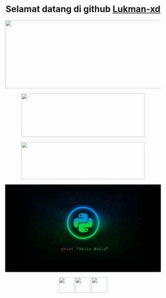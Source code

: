 
<h1 align="center">
  <b>Selamat datang di github<b> <a href="https://www.facebook.com/arkanbigal.alkan" target="blank">Lukman-xd</a>
</h1>
<p align="center">
  <img width="600" height="220" src="https://github-readme-stats.vercel.app/api?username=Lukm4n-xd&show_icons=true&theme=chartreuse-dark&locale=id">
</p>
<p align="center">
<a href="https://github.com/Lukm4n-xd/Lukm4n-xd"><img width="400" height="140" src="https://github-readme-stats.vercel.app/api/pin/?username=Lukm4n-xd&repo=sakera&theme=chartreuse-dark"></a>
</p>
<p align="center">
  <img width="400" height="120" src="https://github-readme-stats.vercel.app/api/top-langs/?username=Lukm4n-xd&layout=compact&theme=chartreuse-dark">
</p>

![template_s](https://github.com/Yayan-XD/Yayan-XD/blob/master/img/wallpaperbetter_(1).jpg)

<p align="center">
  <a href="https://www.github.com/Lukm4n-xd"><img width="50" height="50" src="https://camo.githubusercontent.com/b079fe922f00c4b86f1b724fbc2e8141c468794ce8adbc9b7456e5e1ad09c622/68747470733a2f2f6564656e742e6769746875622e696f2f537570657254696e7949636f6e732f696d616765732f7376672f6769746875622e737667"></a>
  <a href="https://www.facebook.com/arkanbigal.alkan"><img width="50" height="50" src="https://camo.githubusercontent.com/8f245234577766478eaf3ee72b0615e99bb9ef3eaa56e1c37f75692811181d5c/68747470733a2f2f6564656e742e6769746875622e696f2f537570657254696e7949636f6e732f696d616765732f7376672f66616365626f6f6b2e737667"></a>
  <a href="https://api.whatsapp.com/send/?phone=6283878903922&text=Hello+Bro!"><img width="50" height="50" src="https://camo.githubusercontent.com/945d32cdd8d51fe844ca8b2976914ae8786586607aee1cba24d7318e24b30411/68747470733a2f2f6564656e742e6769746875622e696f2f537570657254696e7949636f6e732f696d616765732f7376672f77686174736170702e737667"></a>
</p>
